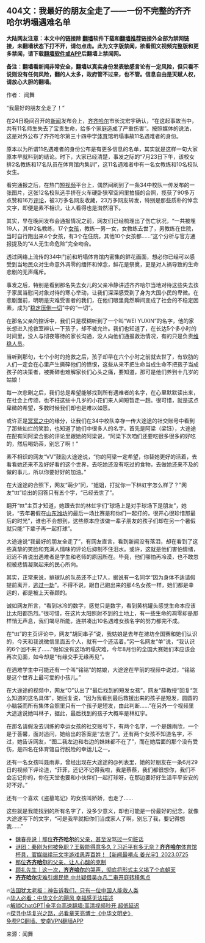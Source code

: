  <!-- 面包屑导航 --> <h2>404文：我最好的朋友全走了——一份不完整的齐齐哈尔坍塌遇难名单</h2> <p class="notice"><b>大陆网友注意：本文中的链接除 <a href="https://github.com/bannedbook/fanqiang" >翻墙</a>软件下载和<a href="https://github.com/killgcd/justmysocks/blob/master/README.md">翻墙推荐</a>链接外全部为禁网链接，未翻墙状态下打不开，请勿点击。此为文字版禁闻，欲看图文视频完整版和更多禁闻，请下载<a href="https://github.com/bannedbook/fanqiang">翻墙软件或APP</a>后翻墙上禁闻网。</p><p>备注：翻墙看新闻非常安全，翻墙以真实身份发表敏感言论有一定风险，但只看不说则没有任何风险，翻的人太多，政府管不过来，也不管。信息自由是天赋人权，请放心大胆的翻墙。</b></p>  <div class="entry"> <p>作者： 闻舞</p> <p>“我最好的朋友全走了！”</p> <p>在24日晚间召开的<span class='wp_keywordlink_affiliate'><a href="https://www.bannedbook.org/" title="新闻">新闻</a></span>发布会上，<a href="https://www.bannedbook.org/bnews/tag/%E9%BD%90%E9%BD%90%E5%93%88%E5%B0%94/" class="st_tag internal_tag" rel="tag" title="标签 齐齐哈尔 下的日志">齐齐哈尔</a>市长沈宏宇确认，“在这起事故当中，共有11名师生失去了宝贵生命，给多个家庭造成了严重伤害”。按照媒体的说法，这是对外公布了齐齐哈尔第三十四中学<a href="https://www.bannedbook.org/bnews/tag/%e4%bd%93%e8%82%b2/" class="st_tag internal_tag" rel="tag" title="标签 体育 下的日志">体育</a>馆坍塌事故11名遇难者的身份。</p> <p>原本以为所谓11名遇难者的身份公布是有更多信息的名单，其实就是这样一句大家原本早就料到的结论。时下，大家已经清楚，事发之际的“7月23日下午，该校女排2名教练和17名队员在体育馆内集训”，这11名遇难者中有一名女教练和10名校队女生。</p> <p>看完通报之后，在热门<a href="https://www.bannedbook.org/bnews/tag/%E7%9F%AD%E8%A7%86%E9%A2%91/" class="st_tag internal_tag" rel="tag" title="标签 短视频 下的日志">短视频</a>平台上，偶然间刷到了一条34中校队一传发布的一张图片，这张12名校队选手挤在火车硬卧狭窄空间里拍摄的合照，揽获了90多万点赞和16万<span class='wp_keywordlink_affiliate'><a href="https://www.bannedbook.org/bnews/comments/" title="新闻评论" target="_blank">评论</a></span>，被3万多名网友收藏，23万多网友转发，特别是那些质朴的悼念文字，即便是素不相识，让人看得也是潸然泪下。</p> <p>其实，早在晚间发布会通报情况之前，网友们已经梳理出了伤亡状况，“一共被埋19人，其中2名教练，17个<a href="https://www.bannedbook.org/bnews/tag/%e5%a5%b3%e5%ad%a9/" class="st_tag internal_tag" rel="tag" title="标签 女孩 下的日志">女孩</a>，教练一男一女，女教练去世了，男教练在住院，当时自行跑出来4个女孩，有3个在住院，其他10个女孩都……”这个分析与官方通报提及的“4人无生命危险”完全吻合。</p> <p>透过网络上流传的34中门前和坍塌体育馆内密集的鲜花画面，想必你已经可以感受到当地民众对生命意外凋零的缅怀和悼念，鲜花是祭奠，更是对人祸导致的生命悲剧的无声痛斥。</p> <p>事发之后，特别是看到那名失去女儿的父亲冷静讲述齐齐哈尔当地对待这些失去孩子家属当慰问对象对待的寒心举动，让我们深深感受到了身为大国小民的卑微。在悲剧面前，明明是灾难受害者的我们，在他们眼里竟然瞬间变成了社会的不稳定因素，成为“<span class='wp_keywordlink'><a href="https://www.bannedbook.org/forum11/topic304.html" title="禁片：稳定压倒一切" target="_blank">稳定压倒一切</a></span>”中的“一切”。</p> <p>在那名父亲的控诉中，我们只是模糊听到了一个叫“WEI YUXIN”的名字，他的家长想进入抢救室辨认一下孩子，却不被允许。我们也知道了，在长达5个多小时的时间里，没人与彻夜等待的家长沟通，没人向他们通报救治情况，有的只是负责<a href="https://www.bannedbook.org/bnews/tag/%E7%BB%B4%E7%A8%B3%E4%BA%BA%E5%91%98/" class="st_tag internal_tag" rel="tag" title="标签 维稳人员 下的日志">维稳人员</a>。</p> <p>当听到那句，七个小时的抢救之后，孩子却早在六个小时之前就去世了，有软肋的人们一定会在心里产生撕碎他们的愤恨，这些从来不把生命当成生命不把孩子当成孩子的决策者，被撕碎也难解家长们心头之痛，要知道，那可是他们养到十几岁的姑娘！</p> <p>每一次悲剧之后，我们总是希望能够找到所有遇难者的名字，在心里默默读出来，在社会上传颂，也不枉这些十几岁的小花们来人间短暂走一趟。很可惜，就是这点卑微的希望，多数时候我们却也是难以如愿。</p> <p>或许正是<span class='wp_keywordlink'><a href="https://www.bannedbook.org/forum3/topic64.html" title="电子书：冥冥之中有定数" target="_blank">冥冥之中</a></span>的缘分，让我们在34中校队幸存一传大途途的社交账号中看到了那些灿烂的笑脸，也知道了她们中很多人的名字。首先是阿梁（梁钰），大途途在配有同阿梁合影的评论里跟她的阿梁说，“阿梁下次咱们还要吃很多很多的好吃的，然后喝奶茶，别忘了啊！”</p>  <p>素不相识的网友“VV”鼓励大途途说，“你的阿梁一定希望，你替她更好的活着，去看看她还来不及好好看的这个世界，去吃她还没有吃过的食物，去做她还来不及的做的事儿，所以你要好好的加油。”</p> <p>在大途途的合照下，网友“萌少”问，“姐姐，打扰你一下林虹宇怎么样了？”网友“ttt”给出的回答只有五个字，“已经去世了”。</p> <p>翻开“ttt”主页才知道，她跟去世的林虹宇们“球场上是对手球场下是朋友”，她说，“去年暑假在<a href="https://www.bannedbook.org/bnews/tag/%e5%b1%b1%e4%b8%9c%e6%bd%8d%e5%9d%8a/" class="st_tag internal_tag" rel="tag" title="标签 山东潍坊 下的日志">山东潍坊</a>的最后一场比赛是和你们一起打的，很开心很珍惜那最后的时光”，谁也不会想到，这些原本应该做一辈子朋友的孩子们却在另一个暑假就只能“下辈子再一起打球”。</p> <p>大途途说“我最好的朋友全走了”，有网友直言，看到新闻没有落泪，却在看到了这些真挚的笑脸和充满人情味的评论后抑制不住泪水。或许，这就是他们害怕情绪，迟迟不肯说出遇难者是学生和老师的原因所在。毕竟，他们哪怕再冷漠，也不敢忽视被悲情凝聚起来的民心所向。</p> <p>其实，正常来说，排球队的队员还不止17人，据说有一名同学“因为身体不适请假提前离开，<a href="https://www.bannedbook.org/bnews/tag/%E9%80%83%E8%BF%87%E4%B8%80%E5%8A%AB/" class="st_tag internal_tag" rel="tag" title="标签 逃过一劫 下的日志">逃过一劫</a>”。不得不说，跟自己跑出来的那4名女孩一样，她们都是幸运的，都是被上天眷顾的。</p> <p>诚如网友所言，“看到冰冷的数字，感觉只是数字，看到黄桃罐头感觉生命本应该比太阳都热烈。”很可惜，在这片太阳照射不到的土地上，有一些生命的凋零却是那样悄无声息，我们竭尽所能，连拼凑出10名遇难女孩名字的努力都完不成。</p>  <p>在“ttt”的主页评论中，网友“胡同串子”说，我姑娘是去年在潍坊全国赛和她们认识的，今天和我说微信里面五个人，就有一个还活着。”另一名网友“单”说，“我认识的6个回不来了……”假如没有这场坍塌灾难，今年8月份的全国大赛她们本应该会再次见面，如今却是“有缘交手无缘再见”。</p> <p>在遇难学生中可能还有一个叫“铭铭”的姑娘，大途途在早前的视频中说过，“铭铭是这个世界上最可爱的小孩儿。”</p> <p>在大途途的视频中，网友“O”认出了“最后找到的短发女孩”，网友“薛教授”回复“怎么知道的这名具体”，她回复说，“因为我看到最后救援出来的孩子是短发，圆圆的小脑袋而所有集体合照里只有一个孩子是短发，由此判断……”在另外一个视频里大途途说她叫林子，据此，最后找到的孩子大概率是林虹宇。</p> <p>在那名请假没去训练的幸运女孩的社交账号下，有两个名字，一个是魏雨欣，一个是于荟馨，面对追问，她给出的答案是“去世了”。还有两个女孩不知道名字，不过，她告诉网友，“图二我左边和右边的妹妹都不在了”，而在她后面的那个没有受伤，是四名在体育馆自行脱险的幸运儿之一。</p> <p>还有一名女孩叫聂雨菲，曾经出现在大途途的@列表里，她的好朋友在一条6月29日的视频下评论道，“菲菲，还记不记得我啦，我是蔡蔡，我们都很想你，我们不会忘记你的，你在天堂也要和小伙伴们一起打球呀，在那边要好好生活平平安安的好不好。”</p> <p>还有一个喜欢《盗墓笔记》的女孩叫娇娇，也走了……</p>  <p>这些就是我能找到的所有名字了，没多少意义，却也可能是一份最好的纪念，就像大途途写下的文字，“可是我早就把你们当成家人了啊，别忘了我，要记得想我……”</p> <!--<div id="taboola-mid-1"></div>--><ul class='op-related-articles' title='相关阅读'> <li><a href='https://www.bannedbook.org/bnews/baitai/20230726/1912376.html' target='_blank'>魏春亮说｜那位<b>齐齐哈尔</b>的父亲，甚至没骂过一句脏话</a></li> <li><a href='https://www.bannedbook.org/bnews/sohnews/20230726/1912371.html' target='_blank'>谜团：秦刚为何被免职？王毅能得意多久？习近平有多无奈？<b>齐齐哈尔</b>体育馆杯具，官媒继续玩文字游戏愚弄百姓！【新闻最嘲点 姜光宇】2023.0725</a></li> <li><a href='https://www.bannedbook.org/bnews/lifebaike/20230726/1912275.html' target='_blank'>那位<b>齐齐哈尔</b>的父亲，让人心酸的克制</a></li> <li><a href='https://www.bannedbook.org/bnews/baitai/20230726/1912269.html' target='_blank'>顾礼先生｜这一次，<b>齐齐哈尔</b>的哭声，彻底将形式主义揭了个底朝天</a></li> <li><a href='https://www.bannedbook.org/bnews/headline/20230726/1912250.html' target='_blank'><b>齐齐哈尔</b>灾难引爆民愤 中共疑借吴亦凡二审开庭转移焦点</a></li> </ul> <p class="texttj"> 🔥<a href="https://www.bannedbook.org/bnews/ssgc/20230219/1850782.html" target="_blank">法国犹太老板：神告诉我们，只有一位中国人能救人类</a><br/> 🔥<a href="https://www.bannedbook.org/bnews/comments/20220220/1694796.html" target="_blank">华人必看：中华文化的飓风 幸福感无法描述</a><br/> 🔥<a href="https://github.com/bannedbook/fanqiang/wiki/V2ray%E6%9C%BA%E5%9C%BA" target="_blank">解锁ChatGPT|全平台高速翻墙:高清视频秒开,超低延迟</a><br/> 🔥<a href="https://www.bannedbook.org/bnews/comments/20220808/1768773.html" target="_blank">探寻中华复兴之路，必看章天亮博士《中华文明史》</a><br/> <a href="https://github.com/bannedbook/fanqiang/wiki/%E7%A6%81%E9%97%BB%E7%BD%91%E5%AE%89%E5%8D%93%E7%BF%BB%E5%A2%99%E6%96%B0%E9%97%BBAPP" target="_blank">免费PC翻墙、安卓VPN翻墙APP</a><br/> </p><p class="src-info">来源：闻舞 </p><a name='sharetosocial'></a> <div style="margin-bottom:5px;padding-bottom:5px;clear:both"> <div id="archive-pix-1" class="banner-ads"> <!-- AuctionX Display platform tag START --> <div id="27602x728x90x621x_ADSLOT1" clicktrack="%%CLICK_URL_ESC%%"></div>  <!-- AuctionX Display platform tag END --> </div> <div id="archive-pix-2" class="banner-ads"> <!-- AuctionX Display platform tag START --> <div id="27556x300x250x621x_ADSLOT1" clicktrack="%%CLICK_URL_ESC%%" style="margin:0 auto;text-align:center"></div>  <!-- AuctionX Display platform tag END --> </div> </div>  <div id="archive-pix-1" class="banner-ads"> <!-- AuctionX Display platform tag START --> <div id="27603x728x90x621x_ADSLOT1" clicktrack="%%CLICK_URL_ESC%%"></div>  <!-- AuctionX Display platform tag END --> </div> </div><!--END ENTRY--> 